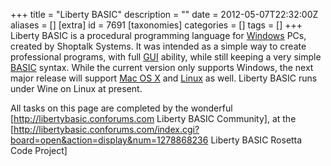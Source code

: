 +++
title = "Liberty BASIC"
description = ""
date = 2012-05-07T22:32:00Z
aliases = []
[extra]
id = 7691
[taxonomies]
categories = []
tags = []
+++
Liberty BASIC is a procedural programming language for [Windows](https://rosettacode.org/wiki/Windows) PCs, created by Shoptalk Systems. It was intended as a simple way to create professional programs, with full [GUI](https://rosettacode.org/wiki/GUI) ability, while still keeping a very simple [BASIC](https://rosettacode.org/wiki/BASIC) syntax.  While the current version only supports Windows, the next major release will support [Mac OS X](https://rosettacode.org/wiki/Mac_OS_X) and [Linux](https://rosettacode.org/wiki/Linux) as well. Liberty BASIC runs under Wine on Linux at present.

All tasks on this page are completed by the wonderful [http://libertybasic.conforums.com Liberty BASIC Community], at the [http://libertybasic.conforums.com/index.cgi?board=open&action=display&num=1278868236 Liberty BASIC Rosetta Code Project]

